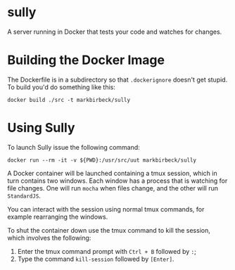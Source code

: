 sully
=====

A server running in Docker that tests your code and watches for changes.

# Building the Docker Image

The Dockerfile is in a subdirectory so that `.dockerignore` doesn't get stupid. To build you'd do something like this:

```shell
docker build ./src -t markbirbeck/sully
```

# Using Sully

To launch Sully issue the following command:

```shell
docker run --rm -it -v ${PWD}:/usr/src/uut markbirbeck/sully
```

A Docker container will be launched containing a tmux session, which in turn contains two windows. Each window has a process that is watching for file changes. One will run `mocha` when files change, and the other will run `StandardJS`.

You can interact with the session using normal tmux commands, for example rearranging the windows.

To shut the container down use the tmux command to kill the session, which involves the following:

1. Enter the tmux command prompt with `Ctrl + B` followed by `:`;
2. Type the command `kill-session` followed by `[Enter]`.
